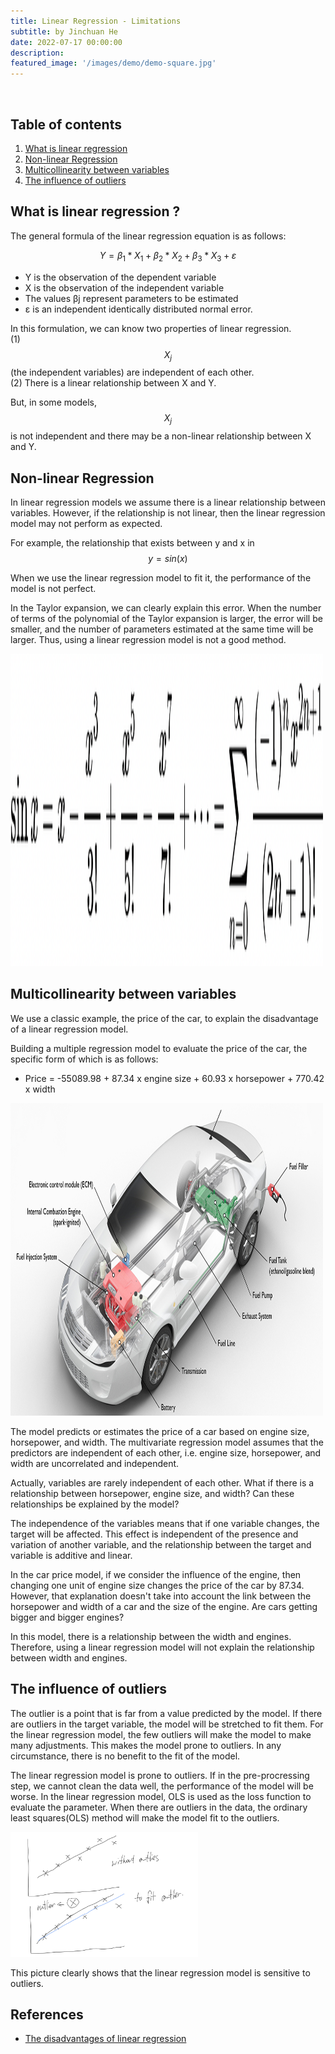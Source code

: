 ```yaml
---
title: Linear Regression - Limitations
subtitle: by Jinchuan He 
date: 2022-07-17 00:00:00
description: 
featured_image: '/images/demo/demo-square.jpg'
---
```


<br>

<h2 id="table-of-contents">Table of contents</h2>
<ol>
  <li><a href="#What is linear regression">What is linear regression</a></li>
  <li><a href="#Nonlinear Regression">Non-linear Regression</a></li>
  <li><a href="#Multicollinearity between variables">Multicollinearity between variables</a></li>
  <li><a href="#The influence of outliers">The influence of outliers</a></li>
</ol>

<h2 id="what is linear regression">What is linear regression ? <a name="what_is_gradient_descent"></a></h2>

The general formula of the linear regression equation is as follows:

$$ Y = β_1 * X_1 + β_2 * X_2 + β_3 * X_3 + ε $$

- Y is the observation of the dependent variable
- X is the observation of the independent variable
- The values βj represent parameters to be estimated
- ε is an independent identically distributed normal error.

In this formulation, we can know two properties of linear regression.<br>
(1) $$ X_j $$(the independent variables) are independent of each other.<br>
(2) There is a linear relationship between X and Y.<br>

But, in some models, $$ X_j $$ is not independent and there may be a non-linear relationship between X and Y.

<h2 id="Nonlinear Regression">Non-linear Regression<a name="Nonlinear Regression"></a></h2>

In linear regression models we assume there is a linear relationship between variables. However, if the relationship is not linear, then the linear regression model may not perform as expected.

For example, the relationship that exists between y and x in $$ y = sin(x) $$

When we use the linear regression model to fit it, the performance of the model is not perfect.

In the Taylor expansion, we can clearly explain this error. When the number of terms of the polynomial of the Taylor expansion is larger, the error will be smaller, and the number of parameters estimated at the same time will be larger. Thus, using a linear regression model is not a good method.

<img src="/images/Posts/Linear_Regression_Limitations/sinx.jpg" width="500" height="500"><p>

<h2 id="Multicollinearity between variables">Multicollinearity between variables<a name="Multicollinearity between variables"></a></h2>

We use a classic example, the price of the car, to explain the disadvantage of a linear regression model.

Building a multiple regression model to evaluate the price of the car, the specific form of which is as follows:
- Price = -55089.98 + 87.34 x engine size + 60.93 x horsepower + 770.42 x width<br>

<img src="/images/Posts/Linear_Regression_Limitations/car.jpg" width="500" height="500"><p>

The model predicts or estimates the price of a car based on engine size, horsepower, and width. The multivariate regression model assumes that the predictors are independent of each other, i.e. engine size, horsepower, and width are uncorrelated and independent.

Actually, variables are rarely independent of each other. What if there is a relationship between horsepower, engine size, and width?  Can these relationships be explained by the model?

The independence of the variables means that if one variable changes, the target will be affected. This effect is independent of the presence and variation of another variable, and the relationship between the target and variable is additive and linear.

In the car price model, if we consider the influence of the engine, then changing one unit of engine size changes the price of the car by 87.34. However, that explanation doesn't take into account the link between the horsepower and width of a car and the size of the engine. Are cars getting bigger and bigger engines? 

In this model, there is a relationship between the width and engines. Therefore, using a linear regression model will not explain the relationship between width and engines.

<h2 id="The influence of outliers">The influence of outliers<a name="The influence of outliers"></a></h2>

The outlier is a point that is far from a value predicted by the model. If there are outliers in the target variable, the model will be stretched to fit them. For the linear regression model, the few outliers will make the model to make many adjustments. This makes the model prone to outliers. In any circumstance, there is no benefit to the fit of the model.

The linear regression model is prone to outliers. If in the pre-procressing step, we cannot clean the data well, the performance of the model will be worse. In the linear regression model, OLS is used as the loss function to evaluate the parameter. When there are outliers in the data, the ordinary least squares(OLS) method will make the model fit to the outliers.

<img src="/images/Posts/Linear_Regression_Limitations/outlier.jpg" width="300" height="200"><p>

This picture clearly shows that the linear regression model is sensitive to outliers.

## References

- [The disadvantages of linear regression](https://sciencing.com/disadvantages-linear-regression-8562780.html)